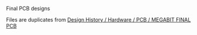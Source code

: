 Final PCB designs


Files are duplicates from [Design History  /  Hardware  /  PCB  /  MEGABIT FINAL PCB](https://github.com/LukeB101/Mega-Bit/tree/master/Design%20History/Hardware/PCB/MEGABIT%20FINAL%20PCB)
